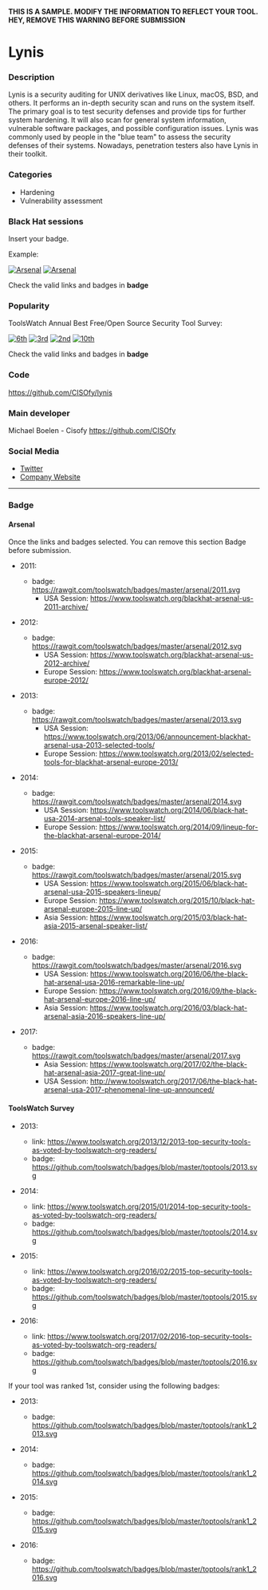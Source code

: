 **THIS IS A SAMPLE. MODIFY THE INFORMATION TO REFLECT YOUR TOOL. HEY, REMOVE THIS WARNING BEFORE SUBMISSION**

# Lynis

### Description
Lynis is a security auditing for UNIX derivatives like Linux, macOS, BSD, and others. It performs an in-depth security scan and runs on the system itself. The primary goal is to test security defenses and provide tips for further system hardening. It will also scan for general system information, vulnerable software packages, and possible configuration issues. Lynis was commonly used by people in the "blue team" to assess the security defenses of their systems. Nowadays, penetration testers also have Lynis in their toolkit.

### Categories
* Hardening
* Vulnerability assessment

### Black Hat sessions
Insert your badge. 

Example:

[![Arsenal](https://www.toolswatch.org/badges/arsenal/2014.svg)](https://www.toolswatch.org/2014/09/lineup-for-the-blackhat-arsenal-europe-2014/)
[![Arsenal](https://www.toolswatch.org/badges/arsenal/2015.svg)](https://www.toolswatch.org/2015/06/black-hat-arsenal-usa-2015-speakers-lineup/)

Check the valid links and badges in **badge** 

### Popularity

ToolsWatch Annual Best Free/Open Source Security Tool Survey:

[![6th](https://www.toolswatch.org/badges/toptools/2013.svg)](https://www.toolswatch.org/2013/12/2013-top-security-tools-as-voted-by-toolswatch-org-readers)
[![3rd](https://www.toolswatch.org/badges/toptools/2014.svg)](https://www.toolswatch.org/2015/01/2014-top-security-tools-as-voted-by-toolswatch-org-readers)
[![2nd](https://www.toolswatch.org/badges/toptools/2015.svg)](https://www.toolswatch.org/2016/02/2015-top-security-tools-as-voted-by-toolswatch-org-readers)
[![10th](https://www.toolswatch.org/badges/toptools/2016.svg)](https://www.toolswatch.org/2017/02/2016-top-security-tools-as-voted-by-toolswatch-org-readers)
 
Check the valid links and badges in **badge** 

### Code 
https://github.com/CISOfy/lynis

### Main developer
 Michael Boelen - Cisofy https://github.com/CISOfy

### Social Media 
* [Twitter](https://twitter.com/mboelen)
* [Company Website](https://cisofy.com/) 
----


### Badge
#### Arsenal
Once the links and badges selected. You can remove this section Badge before submission.

* 2011:
    * badge: https://rawgit.com/toolswatch/badges/master/arsenal/2011.svg
        * USA Session: https://www.toolswatch.org/blackhat-arsenal-us-2011-archive/
        
* 2012:
    * badge: https://rawgit.com/toolswatch/badges/master/arsenal/2012.svg
        * USA Session: https://www.toolswatch.org/blackhat-arsenal-us-2012-archive/
        * Europe Session: https://www.toolswatch.org/blackhat-arsenal-europe-2012/ 

* 2013:
    * badge: https://rawgit.com/toolswatch/badges/master/arsenal/2013.svg
        * USA Session: https://www.toolswatch.org/2013/06/announcement-blackhat-arsenal-usa-2013-selected-tools/
        * Europe Session: https://www.toolswatch.org/2013/02/selected-tools-for-blackhat-arsenal-europe-2013/
        
* 2014:
    * badge: https://rawgit.com/toolswatch/badges/master/arsenal/2014.svg
        * USA Session: https://www.toolswatch.org/2014/06/black-hat-usa-2014-arsenal-tools-speaker-list/
        * Europe Session: https://www.toolswatch.org/2014/09/lineup-for-the-blackhat-arsenal-europe-2014/
            
* 2015:
    * badge: https://rawgit.com/toolswatch/badges/master/arsenal/2015.svg
        * USA Session: https://www.toolswatch.org/2015/06/black-hat-arsenal-usa-2015-speakers-lineup/
        * Europe Session: https://www.toolswatch.org/2015/10/black-hat-arsenal-europe-2015-line-up/
        * Asia Session: https://www.toolswatch.org/2015/03/black-hat-asia-2015-arsenal-speaker-list/
        
* 2016:
    * badge: https://rawgit.com/toolswatch/badges/master/arsenal/2016.svg
        * USA Session:  https://www.toolswatch.org/2016/06/the-black-hat-arsenal-usa-2016-remarkable-line-up/
        * Europe Session:  https://www.toolswatch.org/2016/09/the-black-hat-arsenal-europe-2016-line-up/
        * Asia Session: https://www.toolswatch.org/2016/03/black-hat-arsenal-asia-2016-speakers-line-up/
                    
* 2017:
    * badge: https://rawgit.com/toolswatch/badges/master/arsenal/2017.svg
        * Asia Session: https://www.toolswatch.org/2017/02/the-black-hat-arsenal-asia-2017-great-line-up/
        * USA Session: http://www.toolswatch.org/2017/06/the-black-hat-arsenal-usa-2017-phenomenal-line-up-announced/
              
#### ToolsWatch Survey

* 2013:
    * link: https://www.toolswatch.org/2013/12/2013-top-security-tools-as-voted-by-toolswatch-org-readers/
    * badge: https://github.com/toolswatch/badges/blob/master/toptools/2013.svg 
    
* 2014:
    * link: https://www.toolswatch.org/2015/01/2014-top-security-tools-as-voted-by-toolswatch-org-readers/ 
    * badge: https://github.com/toolswatch/badges/blob/master/toptools/2014.svg 

* 2015:
    * link: https://www.toolswatch.org/2016/02/2015-top-security-tools-as-voted-by-toolswatch-org-readers/ 
    * badge: https://github.com/toolswatch/badges/blob/master/toptools/2015.svg
    
* 2016:
    * link: https://www.toolswatch.org/2017/02/2016-top-security-tools-as-voted-by-toolswatch-org-readers/ 
    * badge: https://github.com/toolswatch/badges/blob/master/toptools/2016.svg 

If your tool was ranked 1st, consider using the following badges:

* 2013:
    * badge: https://github.com/toolswatch/badges/blob/master/toptools/rank1_2013.svg 
    
* 2014:
    * badge: https://github.com/toolswatch/badges/blob/master/toptools/rank1_2014.svg

* 2015:
    * badge: https://github.com/toolswatch/badges/blob/master/toptools/rank1_2015.svg
   
* 2016:
    * badge: https://github.com/toolswatch/badges/blob/master/toptools/rank1_2016.svg
